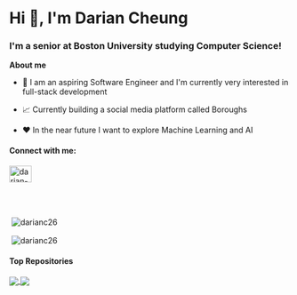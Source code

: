 <h1>Hi 👋, I'm Darian Cheung</h1>
<h3>I'm a senior at Boston University studying Computer Science!</h3>

**About me**

- 💼 I am an aspiring Software Engineer and I'm currently very interested in full-stack development

- 📈 Currently building a social media platform called Boroughs

- ❤️ In the near future I want to explore Machine Learning and AI

<h4 align="left">Connect with me:</h4>
<p align="left">
<a href="https://www.linkedin.com/in/darian-cheung26/" target="blank"><img align="center" src="https://raw.githubusercontent.com/rahuldkjain/github-profile-readme-generator/master/src/images/icons/Social/linked-in-alt.svg" alt="darian-cheung" height="30" width="40" /></a>
</p>
<br></br>

<p>&nbsp;<img align="center" src="https://github-readme-stats.vercel.app/api?username=DarianC26&show_icons=true&locale=en" alt="darianc26" /></p>
<p>&nbsp;<img align="center" src="https://github-readme-stats.vercel.app/api/top-langs/?username=DarianC26&show_icons=true&locale=en" alt="darianc26" /></p>

#### Top Repositories


<a href="https://github.com/DarianC26/ImageEditor">
  <img align="center" src="https://github-readme-stats.vercel.app/api/pin/?username=DarianC26&repo=ImageEditor&theme=buefy" />
</a>
<a href="https://github.com/DarianC26/Boroughs">
  <img align="center" src="https://github-readme-stats.vercel.app/api/pin/?username=DarianC26&repo=Boroughs&theme=buefy" />
</a>
